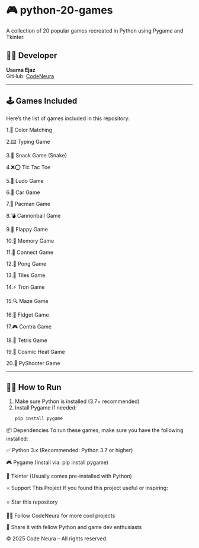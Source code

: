 # 🎮 python-20-games

A collection of 20 popular games recreated in Python using Pygame and Tkinter.



## 👨‍💻 Developer

**Usama Ejaz**  
GitHub: [CodeNeura](https://github.com/CodeNeura)

---



## 🕹️ Games Included

Here’s the list of games included in this repository:

1.🎨 Color Matching

2.⌨️ Typing Game

3.🐍 Snack Game (Snake)

4.❌⭕ Tic Tac Toe

5.🎲 Ludo Game

6.🚗 Car Game

7.👻 Pacman Game

8.💣 Cannonball Game

9.🐤 Flappy Game

10.🧠 Memory Game

11.🔗 Connect Game

12.🏓 Pong Game

13.🧱 Tiles Game

14.⚡ Tron Game

15.🔍 Maze Game

16.🔄 Fidget Game

17.🎮 Contra Game

18.🧩 Tetris Game

19.🌌 Cosmic Heat Game

20.🔫 PyShooter Game



---

## 🧑‍💻 How to Run

1. Make sure Python is installed (3.7+ recommended)
2. Install Pygame if needed:
   ```bash
   pip install pygame

📦 Dependencies
To run these games, make sure you have the following installed:

✅ Python 3.x (Recommended: Python 3.7 or higher)

🎮 Pygame (Install via: pip install pygame)

🧰 Tkinter (Usually comes pre-installed with Python)

⭐ Support This Project
If you found this project useful or inspiring:

⭐ Star this repository

🧑‍💻 Follow CodeNeura for more cool projects

🔗 Share it with fellow Python and game dev enthusiasts

© 2025 Code Neura – All rights reserved.
